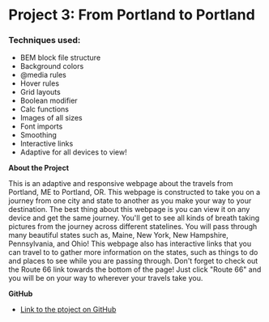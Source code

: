 # Project 3: From Portland to Portland

### Techniques used:
* BEM block file structure
* Background colors
* @media rules
* Hover rules
* Grid layouts
* Boolean modifier
* Calc functions
* Images of all sizes
* Font imports
* Smoothing
* Interactive links
* Adaptive for all devices to view!

**About the Project**

This is an adaptive and responsive webpage about the travels from Portland, ME to Portland, OR. This webpage is constructed to take you on a journey from one city and state to another as you make your way to your destination. The best thing about this webpage is you can view it on any device and get the same journey. You'll get to see all kinds of breath taking pictures from the journey across different statelines. You will pass through many beautiful states such as, Maine, New York, New Hampshire, Pennsylvania, and Ohio! This webpage also has interactive links that you can travel to to gather more information on the states, such as things to do and places to see while you are passing through. Don't forget to check out the Route 66 link towards the bottom of the page! Just click "Route 66" and you will be on your way to wherever your travels take you.

**GitHub**

* [Link to the ptoject on GitHub](https://sjeantaylor5.github.io/web_project_3/)
